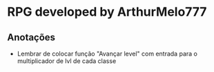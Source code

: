 # RPG developed by ArthurMelo777

## Anotações
* Lembrar de colocar função "Avançar level" com entrada para o multiplicador de lvl de cada classe